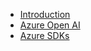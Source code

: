 * [Introduction](/ "Startup Technical Guide to Azure")
* [Azure Open AI](aoai.md "Azure Open AI")
* [Azure SDKs](azure-SDK.md "Azure SDKs")